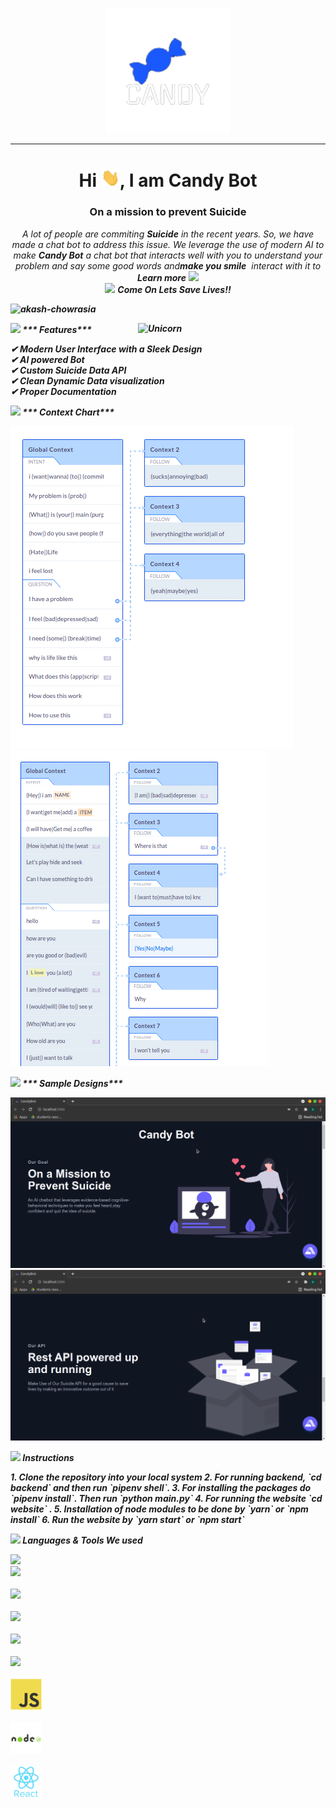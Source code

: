 <p align="center">
  <img src="mockups/candy.png" height="200"/>
</p>
<hr>
<h1 align="center">Hi <img src="https://raw.githubusercontent.com/ABSphreak/ABSphreak/master/gifs/Hi.gif" width="30px">, I am Candy Bot</h1>
<h3 align="center">On a mission to prevent Suicide</h3>
</p>

<p align="center">
  <em>
   A lot of people are commiting <b>Suicide</b> in the recent years. So, we have made a chat bot to address this issue.
    We leverage the use of modern AI to make <b>Candy Bot</b> a chat bot that interacts well with you
    to understand your problem and say some good words and<b>make you smile</b>&nbsp;
    interact with it to <b>Learn more</b> <img src="https://github.com/TheDudeThatCode/TheDudeThatCode/blob/master/Assets/Rocket.gif" width="18px">
  </em> 
  <br>
  <img src="https://media.giphy.com/media/VgCDAzcKvsR6OM0uWg/giphy.gif" width="50" /> <b><i>Come On Lets Save Lives!!
</p>

<p align="left"> <img src="https://komarev.com/ghpvc/?username=akash-chowrasia&label=Profile%20views&color=0e75b6&style=flat" alt="akash-chowrasia" /> </p>
<img align="right" width=300px alt="Unicorn" src="https://media.giphy.com/media/3ohs4BSacFKI7A717y/giphy.gif" />

<img src="https://media.giphy.com/media/ObNTw8Uzwy6KQ/giphy.gif" width="30px">&nbsp;*** Features***

✔ Modern **User Interface** with a **Sleek Design**<br>
✔ **AI powered Bot** <br>
✔ Custom Suicide Data **API**<br>
✔ Clean **Dynamic Data visualization**  <br>
✔ Proper **Documentation**  <br>
 
<img src="https://media.giphy.com/media/ObNTw8Uzwy6KQ/giphy.gif" width="30px">&nbsp;*** Context Chart***
<div>
<img src="mockups/cont.png" >
<img src="mockups/cont2.png">
</div>

<img src="https://media.giphy.com/media/ObNTw8Uzwy6KQ/giphy.gif" width="30px">&nbsp;*** Sample Designs***
<div>
<img src="mockups/hack1.png" >
<img src="mockups/hack2.png">
</div>
  
  <img src="https://media.giphy.com/media/ObNTw8Uzwy6KQ/giphy.gif" width="30px">&nbsp;***Instructions***
<p align="left">
  1. Clone the repository into your local system
  2. For running backend, `cd backend` and then run `pipenv shell`.
  3. For installing the packages do `pipenv install`. Then run `python main.py`
  4. For running the website `cd website` .
  5. Installation of node modules to be done by `yarn` or `npm install`
  6. Run the website by `yarn start` or `npm start`

<img src="https://media.giphy.com/media/ObNTw8Uzwy6KQ/giphy.gif" width="30px">&nbsp;***Languages & Tools We used***
<p align="left">
  
  <code><img height="50" src="https://github.com/uannabi/-/blob/master/resource/python-icon.svg"></code><code> 
  <img height="50" src="https://github.com/uannabi/-/blob/master/resource/dj.svg"> </code>
  <code> <img height="50" src="https://github.com/uannabi/-/blob/master/resource/jp.svg"> </code>
  <code> <img height="50" src="https://github.com/uannabi/-/blob/master/resource/git.svg"> </code>
  <code> <img height="50" src="https://github.com/uannabi/-/blob/master/resource/linux-ar21.svg"> </code><code>
  <img height="50" src="https://github.com/uannabi/-/blob/master/resource/other/sqlite-ar21.svg"> </code>
  <code> <img height="50" src="https://raw.githubusercontent.com/devicons/devicon/master/icons/javascript/javascript-original.svg"> </code>
  <code> <img height="50" src="https://raw.githubusercontent.com/devicons/devicon/master/icons/nodejs/nodejs-original-wordmark.svg"> </code>
  <code> <img height="50" src="https://raw.githubusercontent.com/devicons/devicon/master/icons/react/react-original-wordmark.svg"> </code>


